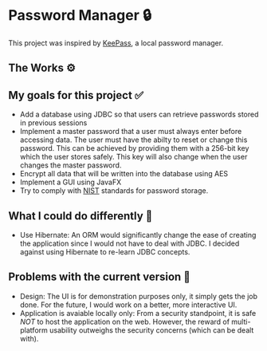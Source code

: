 # Password Manager :lock:

This project was inspired by [KeePass](https://keepass.info/), a local password manager. 

## The Works :gear: 




## My goals for this project :white_check_mark:
- Add a database using JDBC so that users can retrieve passwords stored in previous sessions
- Implement a master password that a user must always enter before accessing data. The user must have the abilty to reset or change this password. This can be achieved by providing them with a 256-bit key which the user stores safely. This key will also change when the user changes the master password.
- Encrypt all data that will be written into the database using AES
- Implement a GUI using JavaFX 
- Try to comply with [NIST](https://www.auditboard.com/blog/nist-password-guidelines/#:~:text=NIST%20requires%20an%208%2Dcharacter%20minimum%20for%20passwords.) standards for password storage.

## What I could do differently :repeat_one: 
- Use Hibernate: An ORM would significantly change the ease of creating the application since I would not have to deal with JDBC. I decided against using Hibernate to re-learn JDBC concepts.

## Problems with the current version :thinking: 
- Design: The UI is for demonstration purposes only, it simply gets the job done. For the future, I would work on a better, more interactive UI. 
- Application is avaiable locally only: From a security standpoint, it is safe *NOT* to host the application on the web. However, the reward of multi-platform usability outweighs the security concerns (which can be dealt with). 



